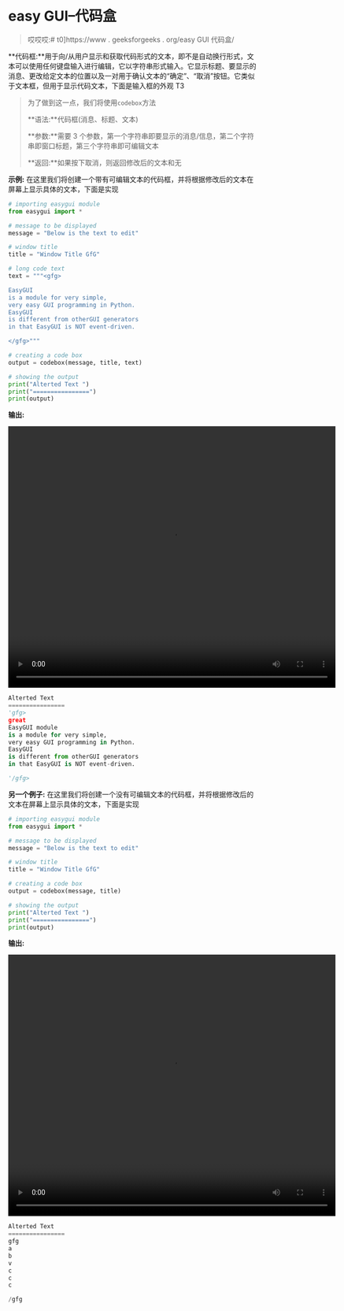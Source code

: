 # easy GUI–代码盒

> 哎哎哎:# t0]https://www . geeksforgeeks . org/easy GUI 代码盒/

**代码框:**用于向/从用户显示和获取代码形式的文本，即不是自动换行形式，文本可以使用任何键盘输入进行编辑，它以字符串形式输入。它显示标题、要显示的消息、更改给定文本的位置以及一对用于确认文本的“确定”、“取消”按钮。它类似于文本框，但用于显示代码文本，下面是输入框的外观
T3

> 为了做到这一点，我们将使用`codebox`方法
> 
> **语法:**代码框(消息、标题、文本)
> 
> **参数:**需要 3 个参数，第一个字符串即要显示的消息/信息，第二个字符串即窗口标题，第三个字符串即可编辑文本
> 
> **返回:**如果按下取消，则返回修改后的文本和无

**示例:**
在这里我们将创建一个带有可编辑文本的代码框，并将根据修改后的文本在屏幕上显示具体的文本，下面是实现

```py
# importing easygui module
from easygui import *

# message to be displayed
message = "Below is the text to edit"

# window title
title = "Window Title GfG"

# long code text
text = """<gfg>

EasyGUI 
is a module for very simple,
very easy GUI programming in Python.
EasyGUI 
is different from otherGUI generators 
in that EasyGUI is NOT event-driven.

</gfg>"""

# creating a code box
output = codebox(message, title, text)

# showing the output
print("Alterted Text ")
print("================")
print(output)
```

**输出:**

<video class="wp-video-shortcode" id="video-481838-1" width="665" height="531" preload="metadata" controls=""><source type="video/mp4" src="https://media.geeksforgeeks.org/wp-content/uploads/20200905014021/Window-Title-GfG-2020-09-05-01-37-45.mp4?_=1">[https://media.geeksforgeeks.org/wp-content/uploads/20200905014021/Window-Title-GfG-2020-09-05-01-37-45.mp4](https://media.geeksforgeeks.org/wp-content/uploads/20200905014021/Window-Title-GfG-2020-09-05-01-37-45.mp4)</video>

```py
Alterted Text 
================
'gfg>
great
EasyGUI module
is a module for very simple,
very easy GUI programming in Python.
EasyGUI 
is different from otherGUI generators 
in that EasyGUI is NOT event-driven.

'/gfg>

```

**另一个例子:**
在这里我们将创建一个没有可编辑文本的代码框，并将根据修改后的文本在屏幕上显示具体的文本，下面是实现

```py
# importing easygui module
from easygui import *

# message to be displayed
message = "Below is the text to edit"

# window title
title = "Window Title GfG"

# creating a code box
output = codebox(message, title)

# showing the output
print("Alterted Text ")
print("================")
print(output)
```

**输出:**

<video class="wp-video-shortcode" id="video-481838-2" width="665" height="531" preload="metadata" controls=""><source type="video/mp4" src="https://media.geeksforgeeks.org/wp-content/uploads/20200905014200/Window-Title-GfG-2020-09-05-01-41-15.mp4?_=2">[https://media.geeksforgeeks.org/wp-content/uploads/20200905014200/Window-Title-GfG-2020-09-05-01-41-15.mp4](https://media.geeksforgeeks.org/wp-content/uploads/20200905014200/Window-Title-GfG-2020-09-05-01-41-15.mp4)</video>

```py
Alterted Text 
================
gfg
a
b
v
c
c
c

/gfg

```